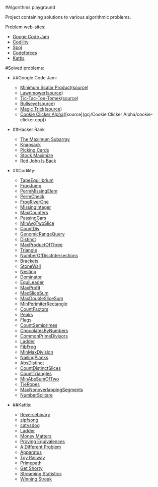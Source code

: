 #Algorithms playground

Project containing solutions to various algorithmic problems.

Problem web-sites:

* [Googe Code Jam](http://code.google.com/codejam/)
* [Codility](https://codility.com/train/)
* [Spoj](http://www.spoj.com/)
* [Codeforces](http://codeforces.com/)
* [Kattis](https://open.kattis.com/)
 
#Solved problems:


* ##Google Code Jam:
    * [Minimum Scalar Product](http://code.google.com/codejam/contest/32016/dashboard#s=p0)([source](gcj/minimum-scalar-product/minimum-scalar-product.cpp))
    * [Lawnmower](https://code.google.com/codejam/contest/2270488/dashboard#s=p1)([source](gcj/lawn-mower/lawn-mower.cpp))
    * [Tic-Tac-Toe-Tomek](https://code.google.com/codejam/contest/2270488/dashboard#s=p0&a=0)([source](gcj/Tic-Tac-Toe-Tomek/tic-tac-toe-tomek.cpp))
    * [Bullseye](http://code.google.com/codejam/contest/2418487/dashboard#s=p0&a=0)([source](gcj/Bullseye/bullseye.cpp))
    * [Magic Trick](https://code.google.com/codejam/contest/2974486/dashboard#s=p0)([source](gcj/magic-trick/magic_trick.cpp))
    * [Cookie Clicker Alpha](https://code.google.com/codejam/contest/2974486/dashboard#s=p1)([source](gcj/Cookie Clicker Alpha/cookie-clicker.cpp))


* ##Hacker Rank
	* [The Maximum Subarray](https://www.hackerrank.com/challenges/maxsubarray/)
	* [Knapsack](https://www.hackerrank.com/challenges/unbounded-knapsack/)
	* [Picking Cards](https://www.hackerrank.com/challenges/picking-cards)
	* [Stock Maximize](https://www.hackerrank.com/challenges/stockmax)
	* [Red John Is Back](https://www.hackerrank.com/challenges/red-john-is-back)

    
* ##Codility:
    * [TapeEquilibrium ](https://codility.com/demo/take-sample-test/tape_equilibrium)
    * [FrogJump](https://codility.com/demo/take-sample-test/frog_jmp)
    * [PermMissingElem](https://codility.com/demo/take-sample-test/perm_missing_elem)
    * [PermCheck](https://codility.com/demo/take-sample-test/perm_check)
    * [FrogRiverOne](https://codility.com/demo/take-sample-test/frog_river_one)
    * [MissingInteger](https://codility.com/demo/take-sample-test/missing_integer)
    * [MaxCounters](https://codility.com/demo/take-sample-test/max_counters)
    * [PassingCars](https://codility.com/demo/take-sample-test/passing_cars)
    * [MinAvgTwoSlice](https://codility.com/demo/take-sample-test/min_avg_two_slice)
    * [CountDiv](https://codility.com/demo/take-sample-test/count_div)
    * [GenomicRangeQuery](https://codility.com/demo/take-sample-test/genomic_range_query)
    * [Distinct](https://codility.com/demo/take-sample-test/distinct)
    * [MaxProductOfThree](https://codility.com/demo/take-sample-test/max_product_of_three)
    * [Triangle](https://codility.com/demo/take-sample-test/triangle)
    * [NumberOfDiscIntersections](https://codility.com/demo/take-sample-test/number_of_disc_intersections)
    * [Brackets](https://codility.com/demo/take-sample-test/brackets)
    * [StoneWall](https://codility.com/demo/take-sample-test/stone_wall)
    * [Nesting](https://codility.com/demo/take-sample-test/nesting)
    * [Dominator](https://codility.com/demo/take-sample-test/dominator)
    * [EquiLeader](https://codility.com/demo/take-sample-test/equi_leader)
    * [MaxProfit](https://codility.com/demo/take-sample-test/max_profit)
    * [MaxSliceSum](https://codility.com/demo/take-sample-test/max_slice_sum)
    * [MaxDoubleSliceSum](https://codility.com/demo/take-sample-test/max_double_slice_sum)
    * [MinPerimiterRectangle](https://codility.com/demo/take-sample-test/min_perimeter_rectangle)
    * [CountFactors](https://codility.com/demo/take-sample-test/count_factors)
	* [Peaks](https://codility.com/demo/take-sample-test/peaks)
	* [Flags](https://codility.com/demo/take-sample-test/flags)
	* [CountSemiprimes](https://codility.com/demo/take-sample-test/count_semiprimes)
	* [ChocolatesByNumbers](https://codility.com/demo/take-sample-test/chocolates_by_numbers)
	* [CommonPrimeDivisors](https://codility.com/demo/take-sample-test/common_prime_divisors)
	* [Ladder](https://codility.com/demo/take-sample-test/ladder)
	* [FibFrog ](https://codility.com/demo/take-sample-test/fib_frog)
	* [MinMaxDivision](https://codility.com/demo/take-sample-test/min_max_division)
	* [NailingPlanks](https://codility.com/demo/take-sample-test/nailing_planks)
	* [AbsDistinct](https://codility.com/demo/take-sample-test/abs_distinct)
	* [CountDistinctSlices](https://codility.com/demo/take-sample-test/count_distinct_slices)
	* [CountTriangles](https://codility.com/demo/take-sample-test/count_triangles)
	* [MinAbsSumOfTwo](https://codility.com/demo/take-sample-test/min_abs_sum_of_two)
	* [TieRopes](https://codility.com/demo/take-sample-test/tie_ropes)
	* [MaxNonoverlappingSegments](https://codility.com/demo/take-sample-test/max_nonoverlapping_segments)
	* [NumberSolitare](https://codility.com/demo/take-sample-test/number_solitaire)
		
        
* ##Kattis:
	* [Reversebinary](https://open.kattis.com/problems/reversebinary)
	* [zipfsong](https://labs.spotify.com/puzzles/)
	* [catvsdog](https://open.kattis.com/problems/catvsdog)
	* [Ladder](https://open.kattis.com/problems/ladder)
	* [Money Matters](https://open.kattis.com/problems/moneymatters)
	* [Proving Equivalences](https://lifesum.kattis.com/problems/equivalences)
	* [A Different Problem](https://open.kattis.com/problems/different)
	* [Apparatus](https://open.kattis.com/problems/apparatus)
	* [Toy Railway](https://open.kattis.com/problems/railway)
	* [Primepath](https://open.kattis.com/problems/primepath)
	* [Get Shorty](https://open.kattis.com/problems/getshorty)
	* [Streaming Statistics](https://spotify.kattis.com/problems/streamstats)
	* [Winning Streak](https://open.kattis.com/problems/winningstreak)
